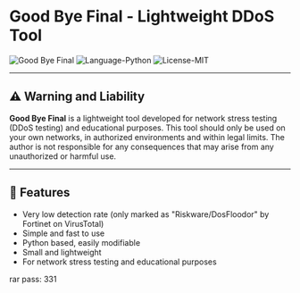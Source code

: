 # Good Bye Final - Lightweight DDoS Tool

![Good Bye Final](https://img.shields.io/badge/Status-Active-green) ![Language-Python](https://img.shields.io/badge/Language-Python-blue) ![License-MIT](https://img.shields.io/badge/License-MIT-yellow)

---

## ⚠️ Warning and Liability

**Good Bye Final** is a lightweight tool developed for network stress testing (DDoS testing) and educational purposes. 
This tool should only be used on your own networks, in authorized environments and within legal limits. 
The author is not responsible for any consequences that may arise from any unauthorized or harmful use. 

---

## 🚀 Features

- Very low detection rate (only marked as "Riskware/DosFloodor" by Fortinet on VirusTotal)
- Simple and fast to use
- Python based, easily modifiable
- Small and lightweight
- For network stress testing and educational purposes

rar pass: 331
